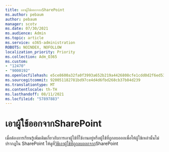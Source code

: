 ```yaml
---
title: เอาผู้ใช้ออกจากSharePoint
ms.author: pebaum
author: pebaum
manager: scotv
ms.date: 07/30/2021
ms.audience: Admin
ms.topic: article
ms.service: o365-administration
ROBOTS: NOINDEX, NOFOLLOW
localization_priority: Priority
ms.collection: Adm_O365
ms.custom:
- "12470"
- "9000192"
ms.openlocfilehash: e5ce8600a32fa0f3993a652b219a4426808cfe1cdd0d2f6ed53ef27cb88006e4
ms.sourcegitcommit: 920051182781bd97ce4d4d6fbd268cb37b84d239
ms.translationtype: MT
ms.contentlocale: th-TH
ms.lasthandoff: 08/11/2021
ms.locfileid: "57897883"
---
```

# <a name="remove-users-from-sharepoint"></a>เอาผู้ใช้ออกจากSharePoint

เมื่อต้องการเรียนรู้เพิ่มเติมเกี่ยวกับการเอาผู้ใช้ที่ใช้งานอยู่หรือผู้ใช้ที่ถูกลบออกเพื่อให้ผู้ใช้เหล่านั้นไม่ปรากฏใน SharePoint ให้ดูที่[วิธีเอาผู้ใช้ที่ถูกลบออกจาก](https://docs.microsoft.com/sharepoint/remove-users)SharePoint



